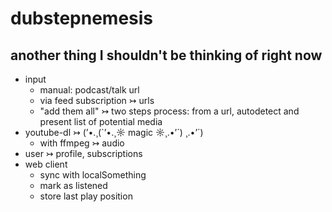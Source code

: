 # dubstepnemesis

## another thing I shouldn't be thinking of right now

* input
  * manual: podcast/talk url
  * via feed subscription ↣ urls
  * "add them all" ↣ two steps process: from a url, autodetect and present list of potential media
* youtube-dl ↣ (’•.¸(`’•.¸☼ magic ☼¸.•’´) ¸.•’´)
  * with ffmpeg ↣ audio
* user ↣ profile, subscriptions
* web client
  * sync with localSomething
  * mark as listened
  * store last play position
